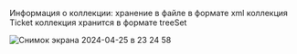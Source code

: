Информация о коллекции:
хранение в файле в формате xml
коллекция Ticket 
коллекция хранится в формате treeSet


![Снимок экрана 2024-04-25 в 23 24 58](https://github.com/PolinaKaluga/LABA_6/assets/132761351/4e587b3f-21bf-4807-89c2-503cd93571ae)

